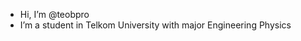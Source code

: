 - Hi, I’m @teobpro
- I’m a student in Telkom University with major Engineering Physics

<!---
teobpro/teobpro is a ✨ special ✨ repository because its `README.md` (this file) appears on your GitHub profile.
You can click the Preview link to take a look at your changes.
--->
